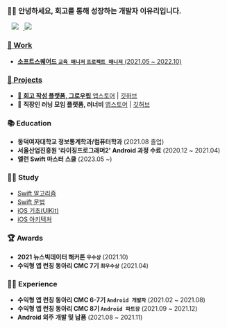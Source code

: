 ### 👋🏻 안녕하세요, 회고를 통해 성장하는 개발자 이유리입니다.
<p>
  <a href="https://devyul.tistory.com/">
<img
src="http://img.shields.io/badge/-Tech%20Blog-orange?style=flat&logo=tistory&link=https://devyul.tistory.com/"
style="height : auto; margin-left : 10px; margin-right : 10px;"/>
  <a href="mailto:leeyuri.andapp@gmail.com">
  <img src="https://img.shields.io/badge/Mail-EA4335?style=flat-square&logo=Gmail&logoColor=white&link=mailto:leeyuri.andapp@gmail.com"/>
</p>

### 🏢 Work
- **소프트스퀘어드 `교육 매니저` `프로젝트 매니저`** (2021.05 ~ 2022.10)
      
### 📱 Projects

- 🌱 **회고 작성 플랫폼, 그로우립** [앱스토어](https://apps.apple.com/kr/app/%EA%B7%B8%EB%A1%9C%EC%9A%B0%EB%A6%BD/id1660732969) | [깃허브](https://github.com/paicooha/Growlibb-iOS) <br/>
- 🐝 **직장인 러닝 모임 플랫폼, 러너비** [앱스토어](https://apps.apple.com/kr/app/%EB%9F%AC%EB%84%88%EB%B9%84/id1612604358) | [깃허브](https://github.com/runner-be/RunnerBe-iOS/tree/develop_zoe) <br/>

### 📚 Education

- **동덕여자대학교 정보통계학과/컴퓨터학과** (2021.08 졸업)<br/>
- **서울산업진흥원 '라이징프로그래머2' Android 과정 수료** (2020.12 ~ 2021.04) <br/>
- **앨런 Swift 마스터 스쿨** (2023.05 ~) <br/>
      
### ✍🏻 Study

- [Swift 알고리즘](https://github.com/yurrrri/swift_algorim_practice) <br/>
- [Swift 문법](https://devyul.tistory.com/category/%F0%9F%90%A6%20Swift) <br/>
- [iOS 기초(UIKit)](https://devyul.tistory.com/category/%F0%9F%8D%8E%20iOS) <br/>
- [iOS 아키텍처](https://github.com/protocorn93/iOS-Architecture) <br/>
     
### 🏆️ Awards

- **2021 뉴스빅데이터 해커톤 `우수상`** (2021.10) <br/>
- **수익형 앱 런칭 동아리 CMC 7기 `최우수상`** (2021.04) <br/>
      
### 🏃🏻 Experience
      
- **수익형 앱 런칭 동아리 CMC 6-7기 `Android 개발자`** (2021.02 ~ 2021.08) <br/>
- **수익형 앱 런칭 동아리 CMC 8기 `Android 파트장`** (2021.09 ~ 2021.12) <br/>
- **Android 외주 개발 및 납품** (2021.08 ~ 2021.11) <br/>

